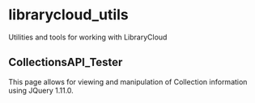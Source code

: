 librarycloud_utils
==================

Utilities and tools for working with LibraryCloud

CollectionsAPI_Tester
---------------------
This page allows for viewing and manipulation of Collection information using JQuery 1.11.0.